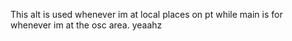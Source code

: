 This alt is used whenever im at local places on pt while main is for whenever im at the osc area.  yeaahz
